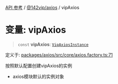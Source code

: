 [API 参考](../wiki/Home) / [@142vip/axios](../wiki/@142vip.axios) / vipAxios

# 变量: vipAxios

> `const` **vipAxios**: [`VipAxiosInstance`](../wiki/@142vip.axios.%E6%8E%A5%E5%8F%A3.VipAxiosInstance)

定义于: [packages/axios/src/core/axios.factory.ts:71](https://github.com/142vip/core-x/blob/25cf658819688f02293d600e7003b5877a2f9489/packages/axios/src/core/axios.factory.ts#L71)

按照默认配置创建vipAxios的实例
- axios模块默认的实例对象
